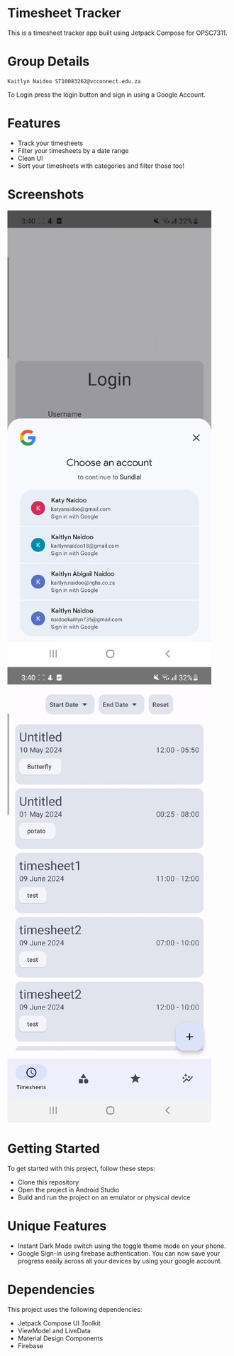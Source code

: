 # Timesheet Tracker
This is a timesheet tracker app built using Jetpack Compose for OPSC7311.

# Group Details
```
Kaitlyn Naidoo ST10083262@vcconnect.edu.za
```

To Login press the login button and sign in using a Google Account.

# Features
- Track your timesheets
- Filter your timesheets by a date range
- Clean UI
- Sort your timesheets with categories and filter those too!

# Screenshots
![Login](login.jpg)
![Home](home.jpg)

# Getting Started
To get started with this project, follow these steps:

- Clone this repository
- Open the project in Android Studio
- Build and run the project on an emulator or physical device

# Unique Features
- Instant Dark Mode switch using the toggle theme mode on your phone.
- Google Sign-in using firebase authentication. You can now save your
  progress easily across all your devices by using your google account.


# Dependencies
This project uses the following dependencies:
- Jetpack Compose UI Toolkit
- ViewModel and LiveData
- Material Design Components
- Firebase
